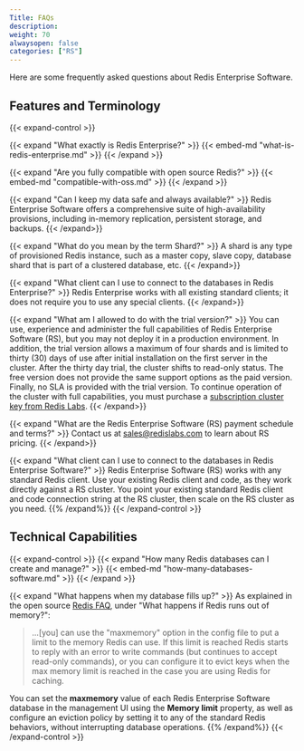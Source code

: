 ```yaml
---
Title: FAQs
description:
weight: 70
alwaysopen: false
categories: ["RS"]
---
```

Here are some frequently asked questions about Redis Enterprise Software.

## Features and Terminology

{{< expand-control >}}
<!-- Also in RC -->
{{< expand "What exactly is Redis Enterprise?" >}}
{{< embed-md "what-is-redis-enterprise.md"  >}}
{{< /expand >}}

{{< expand "Are you fully compatible with open source Redis?" >}}
{{< embed-md "compatible-with-oss.md"  >}}
{{< /expand >}}

{{< expand "Can I keep my data safe and always available?" >}}
Redis Enterprise Software offers a comprehensive suite of
high-availability provisions, including in-memory replication,
persistent storage, and backups.
{{< /expand>}}

{{< expand "What do you mean by the term Shard?" >}}
A shard is any type of provisioned Redis instance, such as a master
copy, slave copy, database shard that is part of a clustered database,
etc.
{{< /expand>}}

{{< expand "What client can I use to connect to the databases in Redis Enterprise?" >}}
Redis Enterprise works with all existing standard clients; it does not require you to use any special clients.
{{< /expand>}}

{{< expand "What am I allowed to do with the trial version?" >}}
You can use, experience and administer the full capabilities of Redis
Enterprise Software (RS), but you may not deploy it in a production
environment. In addition, the trial version allows a maximum of four
shards and is limited to thirty (30) days of use after initial
installation on the first server in the cluster. After the thirty day
trial, the cluster shifts to read-only status. The free version does
not provide the same support options as the paid version. Finally, no
SLA is provided with the trial version. To continue operation of the
cluster with full capabilities, you must purchase a [subscription
cluster key from Redis Labs](https://redislabs.com/pricing).
{{< /expand>}}

{{< expand "What are the Redis Enterprise Software (RS) payment schedule and terms?" >}}
Contact us at <sales@redislabs.com> to learn about RS pricing.
{{< /expand>}}

{{< expand "What client can I use to connect to the databases in Redis Enterprise Software?" >}}
Redis Enterprise Software (RS) works with any standard Redis client.
Use your existing Redis client and code, as they work directly against a
RS cluster. You point your existing standard Redis client and code
connection string at the RS cluster, then scale on the RS cluster as
you need.
{{% /expand%}}
{{< /expand-control >}}

## Technical Capabilities

{{< expand-control >}}
{{< expand "How many Redis databases can I create and manage?" >}}
{{< embed-md "how-many-databases-software.md"  >}}
{{< /expand >}}

{{< expand "What happens when my database fills up?" >}}
As explained in the open source [Redis FAQ](https://redis.io/topics/faq),
under "What happens if Redis runs out of memory?":

<blockquote>...[you] can use the "maxmemory" option in the config file to put a
limit to the memory Redis can use. If this limit is reached Redis
starts to reply with an error to write commands (but continues to
accept read-only commands), or you can configure it to evict keys when
the max memory limit is reached in the case you are using Redis for
caching.</blockquote>

You can set the **maxmemory** value of each Redis Enterprise Software database in
the management UI using the **Memory limit** property, as well as
configure an eviction policy by setting it to any of the standard Redis
behaviors, without interrupting database operations.
{{% /expand%}}
{{< /expand-control >}}
